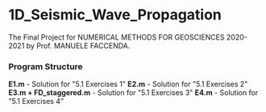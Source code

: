 # 1D_Seismic_Wave_Propagation
The Final Project for NUMERICAL METHODS FOR GEOSCIENCES 2020-2021 by Prof. MANUELE FACCENDA.

### Program Structure

**E1.m** - Solution for "5.1 Exercises 1"
**E2.m** - Solution for "5.1 Exercises 2"
**E3.m + FD_staggered.m** - Solution for "5.1 Exercises 3"
**E4.m** - Solution for "5.1 Exercises 4"
